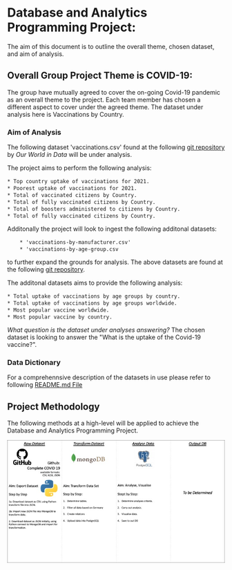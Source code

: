 # Database and Analytics Programming Project:
The aim of this document is to outline the overall theme, chosen dataset, and aim of analysis.


## Overall Group Project Theme is COVID-19:
The group have mutually agreed to cover the on-going Covid-19 pandemic as an overall theme to the project.
Each team member has chosen a different aspect to cover under the agreed theme.
The dataset under analysis here is Vaccinations by Country.


### Aim of Analysis
The following dataset 'vaccinations.csv' found at the following [git repository](https://github.com/owid/covid-19-data/tree/master/public/data/vaccinations) by _Our World in Data_ will be under analysis.

The project aims to perform the following analysis:

	* Top country uptake of vaccinations for 2021.
	* Poorest uptake of vaccinations for 2021.
	* Total of vaccinated citizens by Country.
	* Total of fully vaccinated citizens by Country.
	* Total of boosters administered to citizens by Country.
	* Total of fully vaccinated citizens by Country.

Additonally the project will look to ingest the following  additonal datasets:

		* 'vaccinations-by-manufacturer.csv'
		* 'vaccinations-by-age-group.csv

to further expand the grounds for analysis. The above datasets are found at the following [git repository](https://github.com/owid/covid-19-data/tree/master/public/data/vaccinations).

The additonal datasets aims to provide the following analysis:

	* Total uptake of vaccinations by age groups by country.
	* Total uptake of vaccinations by age groups worldwide.
	* Most popular vaccine worldwide.
	* Most popular vaccine by country.

*What question is the dataset under analyses answering?* The chosen dataset is looking to answer the "What is the uptake of the Covid-19 vaccine?".
### Data Dictionary
For a comprehennsive description of the datasets in use please refer to following [README.md File](https://github.com/owid/covid-19-data/blob/master/public/data/vaccinations/README.md)


## Project Methodology
The following methods at a high-level will be applied to achieve the Database and Analytics Programming Project.

<p align="center">
  <img src="https://github.com/polinaprinii/DAP-Project/blob/main/Vaccine_Analysis_by_Country/Misc/Methodology.jpg" />
</p>

